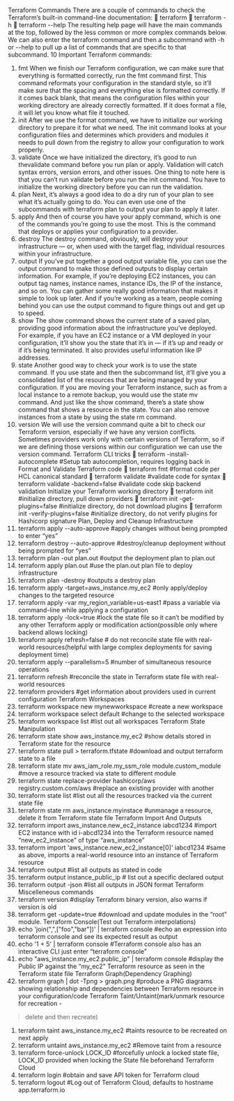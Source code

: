 Terraform Commands
There are a couple of commands to check the Terraform’s built-in
command-line documentation:
 terraform
 terraform -h
 terraform --help
The resulting help page will have the main commands at the top,
followed by the less common or more complex commands below.
We can also enter the terraform command and then a subcommand
with -h or --help to pull up a list of commands that are specific to
that subcommand.
10 Important Terraform commands:
1. fmt
When we finish our Terraform configuration, we can make sure that
everything is formatted correctly, run the fmt command first.
This command reformats your configuration in the standard style,
so it’ll make sure that the spacing and everything else is formatted
correctly. If it comes back blank, that means the configuration files
within your working directory are already correctly formatted. If it
does format a file, it will let you know what file it touched.
2. init
After we use the format command, we have to initialize our
working directory to prepare it for what we need.
The init command looks at your configuration files and
determines which providers and modules it needs to pull down
from the registry to allow your configuration to work properly.
3. validate
Once we have initialized the directory, it’s good to run
thevalidate command before you run plan or apply. Validation
will catch syntax errors, version errors, and other issues. One thing
to note here is that you can’t run validate before you run
the init command. You have to initialize the working directory
before you can run the validation.
4. plan
Next, it’s always a good idea to do a dry run of your plan to see
what it’s actually going to do. You can even use one of the
subcommands with terraform plan to output your plan to apply
it later.
5. apply
And then of course you have your apply command, which is one of
the commands you’re going to use the most. This is the command
that deploys or applies your configuration to a provider.
6. destroy
The destroy command, obviously, will destroy your infrastructure
— or, when used with the target flag, individual resources within
your infrastructure.
7. output
If you’ve put together a good output variable file, you can use
the output command to make those defined outputs to display
certain information. For example, if you’re deploying EC2 instances,
you can output tag names, instance names, instance IDs, the IP of
the instance, and so on. You can gather some really good
information that makes it simple to look up later. And if you’re
working as a team, people coming behind you can use
the output command to figure things out and get up to speed.
8. show
The show command shows the current state of a saved plan,
providing good information about the infrastructure you’ve
deployed. For example, if you have an EC2 instance or a VM
deployed in your configuration, it’ll show you the state that it’s in —
if it’s up and ready or if it’s being terminated. It also provides useful
information like IP addresses.
9. state
Another good way to check your work is to use
the state command. If you use state and then the
subcommand list, it’ll give you a consolidated list of the resources
that are being managed by your configuration. If you are moving
your Terraform instance, such as from a local instance to a remote
backup, you would use the state mv command. And just like
the show command, there’s a state show command that shows a
resource in the state. You can also remove instances from a state by
using the state rm command.
10. version
We will use the version command quite a bit to check our
Terraform version, especially if we have any version conflicts.
Sometimes providers work only with certain versions of Terraform,
so if we are defining those versions within our configuration we can
use the version command.
Terraform CLI tricks
 terraform -install-autocomplete #Setup tab autocompletion, requires logging back in
Format and Validate Terraform code
 terraform fmt #format code per HCL canonical standard
 terraform validate #validate code for syntax
 terraform validate -backend=false #validate code skip
backend validation
Initialize your Terraform working directory
 terraform init #initialize directory, pull down providers
 terraform init -get-plugins=false #initialize directory,
do not download plugins
 terraform init -verify-plugins=false #initialize
directory, do not verify plugins for Hashicorp signature
Plan, Deploy and Cleanup Infrastructure
1. terraform apply --auto-approve #apply changes without
being prompted to enter “yes”
2. terraform destroy --auto-approve #destroy/cleanup
deployment without being prompted for “yes”
3. terraform plan -out plan.out #output the deployment
plan to plan.out
4. terraform apply plan.out #use the plan.out plan file to
deploy infrastructure
5. terraform plan -destroy #outputs a destroy plan
6. terraform apply -target=aws_instance.my_ec2 #only
apply/deploy changes to the targeted resource
7. terraform apply -var my_region_variable=us-east1 #pass a variable via command-line while applying a
configuration
8. terraform apply -lock=true #lock the state file so it can’t
be modified by any other Terraform apply or modification
action(possible only where backend allows locking)
9. terraform apply refresh=false # do not reconcile state
file with real-world resources(helpful with large complex
deployments for saving deployment time)
10. terraform apply --parallelism=5 #number of
simultaneous resource operations
11. terraform refresh #reconcile the state in Terraform
state file with real-world resources
12. terraform providers #get information about
providers used in current configuration
Terraform Workspaces
1. terraform workspace new mynewworkspace #create a new
workspace
2. terraform workspace select default #change to the
selected workspace
3. terraform workspace list #list out all workspaces
Terraform State Manipulation
1. terraform state show aws_instance.my_ec2 #show
details stored in Terraform state for the resource
2. terraform state pull > terraform.tfstate #download
and output terraform state to a file
3. terraform state mv aws_iam_role.my_ssm_role
module.custom_module #move a resource tracked via state
to different module
4. terraform state replace-provider hashicorp/aws
registry.custom.com/aws #replace an existing provider
with another
5. terraform state list #list out all the resources tracked via
the current state file
6. terraform state
rm aws_instance.myinstace #unmanage a resource,
delete it from Terraform state file
Terraform Import And Outputs
1. terraform import aws_instance.new_ec2_instance iabcd1234 #import EC2 instance with id i-abcd1234 into the
Terraform resource named “new_ec2_instance” of type
“aws_instance”
2. terraform import
'aws_instance.new_ec2_instance[0]' iabcd1234 #same as above, imports a real-world resource into
an instance of Terraform resource
3. terraform output #list all outputs as stated in code
4. terraform output instance_public_ip # list out a
specific declared output
5. terraform output -json #list all outputs in JSON format
Terraform Miscelleneous commands
1. terraform version #display Terraform binary version, also
warns if version is old
2. terraform get -update=true #download and update
modules in the “root” module.
Terraform Console(Test out Terraform interpolations)
1. echo 'join(",",["foo","bar"])' | terraform
console #echo an expression into terraform console and see
its expected result as output
2. echo '1 + 5' | terraform console #Terraform console
also has an interactive CLI just enter “terraform console”
3. echo "aws_instance.my_ec2.public_ip" | terraform
console #display the Public IP against the “my_ec2” Terraform
resource as seen in the Terraform state file
Terraform Graph(Dependency Graphing)
1. terraform graph | dot -Tpng > graph.png #produce a
PNG diagrams showing relationship and dependencies
between Terraform resource in your configuration/code
Terraform Taint/Untaint(mark/unmark resource for recreation -
> delete and then recreate)
1. terraform taint aws_instance.my_ec2 #taints resource
to be recreated on next apply
2. terraform untaint aws_instance.my_ec2 #Remove taint
from a resource
3. terraform force-unlock LOCK_ID #forcefully unlock a
locked state file, LOCK_ID provided when locking the State file
beforehand
Terraform Cloud
1. terraform login #obtain and save API token for Terraform
cloud
2. terraform logout #Log out of Terraform Cloud, defaults to
hostname app.terraform.io 